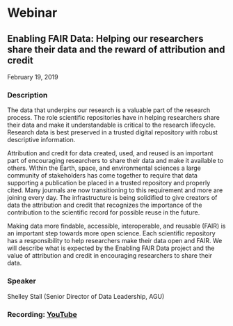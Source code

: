 # Webinar

## Enabling FAIR Data: Helping our researchers share their data and the reward of attribution and credit

February 19, 2019

### Description

The data that underpins our research is a valuable part of the research process. The role scientific repositories have in helping researchers share their data and make it understandable is critical to the research lifecycle. Research data is best preserved in a trusted digital repository with robust descriptive information.

Attribution and credit for data created, used, and reused is an important part of encouraging researchers to share their data and make it available to others. Within the Earth, space, and environmental sciences a large community of stakeholders has come together to require that data supporting a publication be placed in a trusted repository and properly cited. Many journals are now transitioning to this requirement and more are joining every day. The infrastructure is being solidified to give creators of data the attribution and credit that recognizes the importance of the contribution to the scientific record for possible reuse in the future.

Making data more findable, accessible, interoperable, and reusable (FAIR) is an important step towards more open science. Each scientific repository has a responsibility to help researchers make their data open and FAIR. We will describe what is expected by the Enabling FAIR Data project and the value of attribution and credit in encouraging researchers to share their data.

### Speaker

Shelley Stall (Senior Director of Data Leadership, AGU)

### Recording: [YouTube](https://youtu.be/nSXVGRDLFmw)

<!-- Webinars -->

